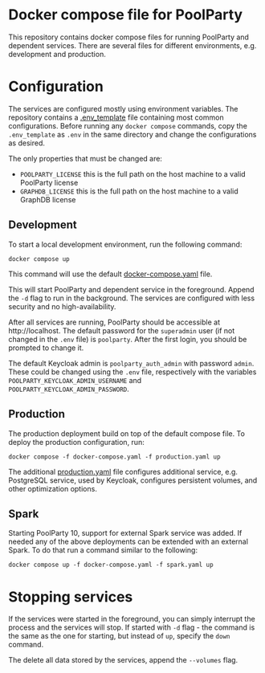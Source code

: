 # Docker compose file for PoolParty

This repository contains docker compose files for running PoolParty and dependent services.
There are several files for different environments, e.g. development and production.

# Configuration

The services are configured mostly using environment variables. The repository contains a [.env_template](.env_template)
file containing most common configurations. Before running any `docker compose` commands, copy the `.env_template` as
`.env` in the same directory and change the configurations as desired.

The only properties that must be changed are:
* `POOLPARTY_LICENSE` this is the full path on the host machine to a valid PoolParty license
* `GRAPHDB_LICENSE` this is the full path on the host machine to a valid GraphDB license



## Development

To start a local development environment, run the following command:
```shell
docker compose up
```

This command will use the default [docker-compose.yaml](./docker-compose.yaml) file.

This will start PoolParty and dependent service in the foreground. Append the `-d` flag to run in the background.
The services are configured with less security and no high-availability.

After all services are running, PoolParty should be accessible at http://localhost. The default password for the 
`superadmin` user (if not changed in the `.env` file) is `poolparty`. After the first login, you should be prompted to
change it.

The default Keycloak admin is `poolparty_auth_admin` with password `admin`. These could be changed using the `.env`
file, respectively with the variables `POOLPARTY_KEYCLOAK_ADMIN_USERNAME` and `POOLPARTY_KEYCLOAK_ADMIN_PASSWORD`.

## Production

The production deployment build on top of the default compose file. To deploy the production configuration, run:

```shell
docker compose -f docker-compose.yaml -f production.yaml up
```

The additional [production.yaml](./production.yaml) file configures additional service, e.g. PostgreSQL service, used
by Keycloak, configures persistent volumes, and other optimization options.

## Spark

Starting PoolParty 10, support for external Spark service was added. If needed any of the above deployments can be
extended with an external Spark. To do that run a command similar to the following:

```shell
docker compose up -f docker-compose.yaml -f spark.yaml up
```

# Stopping services

If the services were started in the foreground, you can simply interrupt the process and the services will stop. If 
started with `-d` flag - the command is the same as the one for starting, but instead of `up`, specify the `down`
command.

The delete all data stored by the services, append the `--volumes` flag.
